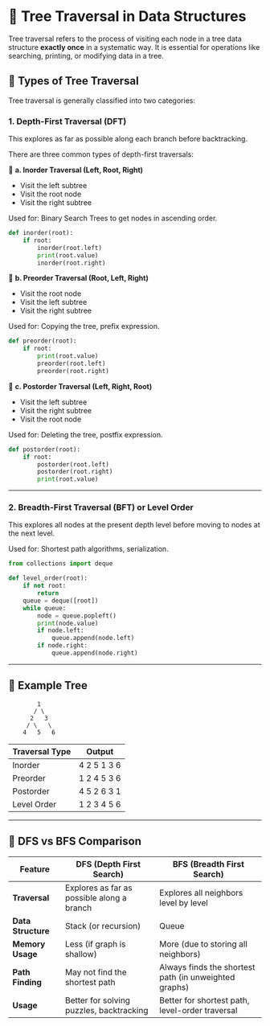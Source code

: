 
# 🌳 Tree Traversal in Data Structures
Tree traversal refers to the process of visiting each node in a tree data structure **exactly once** in a systematic way. It is essential for operations like searching, printing, or modifying data in a tree.

## 📂 Types of Tree Traversal
Tree traversal is generally classified into two categories:

### 1. Depth-First Traversal (DFT)
This explores as far as possible along each branch before backtracking.

There are three common types of depth-first traversals:

🔹 **a. Inorder Traversal (Left, Root, Right)**
- Visit the left subtree
- Visit the root node
- Visit the right subtree

Used for: Binary Search Trees to get nodes in ascending order.

```python
def inorder(root):
    if root:
        inorder(root.left)
        print(root.value)
        inorder(root.right)
```

🔹 **b. Preorder Traversal (Root, Left, Right)**
- Visit the root node
- Visit the left subtree
- Visit the right subtree

Used for: Copying the tree, prefix expression.

```python
def preorder(root):
    if root:
        print(root.value)
        preorder(root.left)
        preorder(root.right)
```

🔹 **c. Postorder Traversal (Left, Right, Root)**
- Visit the left subtree
- Visit the right subtree
- Visit the root node

Used for: Deleting the tree, postfix expression.

```python
def postorder(root):
    if root:
        postorder(root.left)
        postorder(root.right)
        print(root.value)
```

---

### 2. Breadth-First Traversal (BFT) or Level Order
This explores all nodes at the present depth level before moving to nodes at the next level.

Used for: Shortest path algorithms, serialization.

```python
from collections import deque

def level_order(root):
    if not root:
        return
    queue = deque([root])
    while queue:
        node = queue.popleft()
        print(node.value)
        if node.left:
            queue.append(node.left)
        if node.right:
            queue.append(node.right)
```

---

## 🧠 Example Tree

```
        1
       / \
      2   3
     / \   \
    4   5   6
```

| Traversal Type | Output       |
|----------------|--------------|
| Inorder        | 4 2 5 1 3 6  |
| Preorder       | 1 2 4 5 3 6  |
| Postorder      | 4 5 2 6 3 1  |
| Level Order    | 1 2 3 4 5 6  |

---

## 🔁 DFS vs BFS Comparison

| Feature            | DFS (Depth First Search)                   | BFS (Breadth First Search)                            |
|--------------------|--------------------------------------------|--------------------------------------------------------|
| **Traversal**      | Explores as far as possible along a branch | Explores all neighbors level by level                  |
| **Data Structure** | Stack (or recursion)                       | Queue                                                  |
| **Memory Usage**   | Less (if graph is shallow)                 | More (due to storing all neighbors)                    |
| **Path Finding**   | May not find the shortest path             | Always finds the shortest path (in unweighted graphs)  |
| **Usage**          | Better for solving puzzles, backtracking   | Better for shortest path, level-order traversal        |